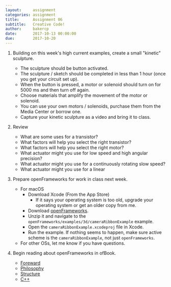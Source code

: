 ```yaml
---
layout:     assignment
categories: assignment
title:      Assignment 06
subtitle:   Creative Code!
author:     bakercp
date:       2017-10-13 00:00:00
due:        2017-10-20
---
```


1. Building on this week's high current examples, create a small "kinetic" sculpture.
    - The sculpture should be button activated.
    - The sculpture / sketch should be completed in less than 1 hour (once you get your circuit set up).
    - When the button is pressed, a motor or solenoid should turn on for 5000 ms and then turn off again.
    - Choose materials that amplify the movement of the motor or solenoid.
    - You can use your own motors / solenoids, purchase them from the Media Center or borrow one.
    - Capture your kinetic sculpture as a video and bring it to class.

2. Review
    - What are some uses for a transistor?
    - What factors will help you select the right transistor?
    - What factors will help you select the right motor?
    - What actuator might you use for low speed and high angular precision?
    - What actuator might you use for a continuously rotating slow speed?
    - What actuator might you use for a linear

3. Prepare openFrameworks for work in class next week.
    - For macOS
        - Download Xcode (From the App Store)
            - If it says your operating system is too old, upgrade your operating system or get an older copy from me.
        - Download [openFrameworks](http://ci.openframeworks.cc/versions/nightly/of_v20170714_osx_nightly.zip).
        - Unzip it and navigate to the `openFrameworks/examples/3d/cameraRibbonExample` example.
        - Open the `cameraRibbonExample.xcodeproj` file in Xcode.
        - Run the example. If nothing seems to happen, make sure active scheme is the `cameraRibbonExample`, not just `openFrameworks`.
    - For other OSs, let me know if you have questions.

4. Begin reading about openFrameworks in ofBook.
    - [Foreward](http://openframeworks.cc/ofBook/chapters/foreword.html)
    - [Philosophy](http://openframeworks.cc/ofBook/chapters/of_philosophy.html)
    - [Structure](http://openframeworks.cc/ofBook/chapters/setup_and_project_structure.html)
    - [C++](http://openframeworks.cc/ofBook/chapters/cplusplus_basics.html)
